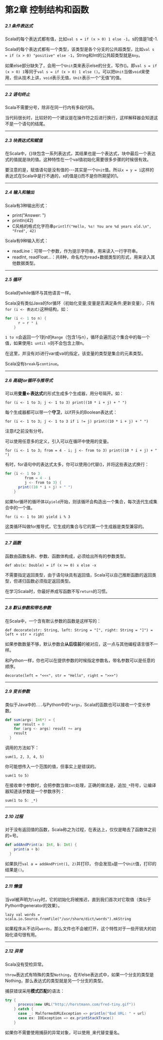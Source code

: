 # 第2章 控制结构和函数

##### 

##### 2.1 条件表达式

Scala的每个表达式都有值，比如`val s = if (x > 0) 1 else -1`，s的值是1或-1.

Scala的每个表达式都有一个类型，该类型是各个分支的公共超类型，比如`val s = if (x > 0) "positive" else -1`，String和Int的公共超类型就是`Any`。

如果else部分缺失了，会用一个`Unit`类来表示else的分支，写作\(\)。即`val s = if (x > 0) 1`等同于`val s = if (x > 0) 1 else ()`。可以把`Unit`当做`void`来使用，但从技术上讲，`void`表示无值，`Unit`表示一个“无值”的值。

---

##### 2.2 语句终止

Scala不需要分号，除非在同一行内有多段代码。

当代码很长时，比较好的一个建议是在操作符之后进行换行，这样解释器会知道这不是一个语句的结尾。

---

##### 2.3 块表达式和赋值

在Scala中，{}块包含一系列表达式，其结果也是一个表达式，块中最后一个表达式的值就是块的值。这种特性在一个val值初始化需要很多步骤的时候很有效。

要注意的是，赋值语句是没有值的---其实是一个`Unit`值。所以`x = y = 1`这样的表达式在Scala中是行不通的，x的值是\(\)而不是你所期望的1。

---

##### 2.4 输入和输出

Scala有3种输出形式：

* print\("Answer: "\)
* println\(42\)
* C风格的格式化字符串`printlf("Hello, %s! You are %d years old.\n", "Fred", 42)`

Scala有9种输入形式：

* readLine：可带一个参数，作为提示字符串，用来读入一行字符串。
* readInt, readFloat...：共8种，命名均为read+数据类型的形式，用来读入其他数据类型。

---

##### 2.5 循环

Scala的while循环与其他语言一样。

Scala没有类似Java的for循环（初始化变量;变量是否满足条件;更新变量），只有`for (i <- 表达式)`这种结构，如：

```scala
for (i <- 1 to n) {
      r = r * i
    }
```

`1 to n`会返回一个1到n的`Range`（包含1与n），循环会遍历这个集合中的每一个值，如果使用`1 until n`则不会包含上限n。

在这里，并没有对i进行var或val的指定，该变量的类型是集合的元素类型。

Scala没有`break`与`continue`。

---

##### 2.6 高级for循环与推导式

可以用**变量&lt;-表达式**的形式生成多个生成器，用分号隔开。如：

`for (i <- 1 to 3; j <- 1 to 3) print((10 * i + j) + " ")`

每个生成器都可以带一个**守卫**，以if开头的Boolean表达式：

`for (i <- 1 to 3; j <- 1 to 3 if i != j) print((10 * i + j) + " ")`

注意if之前没有分号。

可以使用任意多的定义，引入可以在循环中使用的变量。

`for (i <- 1 to 3; from = 4 - i; j <- from to 3) print((10 * i + j) + " ")`

有时，for语句中的表达式太多，你可以使用{}代替\(\)，并将这些表达式换行：

```scala
for {i <- 1 to 3
         from = 4 - i
         j <- from to 3} {
      print((10 * i + j) + " ")
    }
```

如果for循环的循环体以`yield`开始，则该循环会构造出一个集合，每次迭代生成集合中的一个值。

`for (i <- 1 to 10) yield i % 3`

这类循环叫做for推导式，它生成的集合与它的第一个生成器是类型兼容的。

---

##### 2.7 函数

函数由函数名称、参数、函数体构成，必须给出所有的参数类型。

`def abs(x: Double) = if (x >= 0) x else -x`

不需要指定返回类型，由于语句块具有返回值，Scala可以自己推断函数的返回类型，但递归函数必须指定返回类型。

在学习Scala时，你最好养成写函数不写`return`的习惯。

---

##### 2.8 默认参数和带名参数

在Scala中，一个含有默认参数的函数是这样写的：

`def decorate(str: String, left: String = "[", right: String = "]") = left + str + right`

如果参数数量不够，默认参数会**从后往前**的被对应，这一点与其他编程语言很不一样。

和Python一样，你也可以在提供参数的时候指定参数名，带名参数可以是任意的顺序。

`decorate(left = "<<<", str = "Hello", right = ">>>")`

---

##### 2.9 变长参数

类似于Java中的`...`与Python中的`*args`，Scala的函数也可以接收一个变长参数。

```scala
def sum(args: Int*) = {
    var result = 0
    for (arg <- args) result += arg
    result
  }
```

调用的方法如下：

`sum(1, 2, 3, 4, 5)`

你可能想传入一个范围的值，但事实上是错误的。

`sum(1 to 5)`

在接收单个参数时，会把参数当做`Int`处理，正确的做法是，追加`_*`符号，让编译器知道该参数是一个参数序列：

`sum(1 to 5: _*)`

---

##### 2.10 过程

对于没有返回值的函数，Scala称之为过程，在表达上，仅仅是略去了函数体之前的=号。

```scala
def addAndPrint(a: Int, b: Int) {
    print(a + b)
  }
```

如果执行`val a = addAndPrint(1, 2)`并打印， 你会发现`a`是一个`Unit`值，打印的结果是`()`。

---

##### 2.11 懒值

当val被声明为`lazy`时，它的初始化将被推迟，直到我们首次对它取值（类似于Python中generator的效果）。

`lazy val words = scala.io.Source.fromFile("/usr/share/dict/words").mkString`

如果程序从不访问`words`，那么文件也不会被打开，这个特性对于一些开销大的初始化语句很有用。

---

##### 2.12 异常

Scala没有受检异常。

`throw`表达式有特殊的类型`Nothing`，在if/else表达式中，如果一个分支的类型是Nothing，那么表达式的类型就是另一个分支的类型。

捕获错误采用**模式匹配**的语法：

```scala
try {
      process(new URL("http://horstmann.com/fred-tiny.gif"))
    } catch {
      case _: MalformedURLException => println("Bad URL: " + url)
      case ex: IOException => ex.printStackTrace()
    }
```

如果你不需要使用捕获的异常对象，可以使用`_`来代替变量名。

